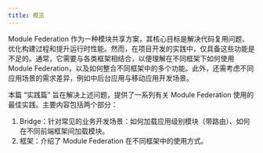 ```yaml
---
title: 概览
---
```


Module Federation 作为一种模块共享方案，其核心目标是解决代码复用问题、优化构建过程和提升运行时性能。然而，在项目开发的实践中，仅具备这些功能是不足的。通常，它需要与各类框架相结合，以便理解在不同框架下如何使用 Module Federation，以及如何整合不同框架中的多个功能。此外，还需考虑不同应用场景的需求差异，例如中后台应用与移动应用开发场景。

本篇 “实践篇” 旨在解决上述问题，提供了一系列有关 Module Federation 使用的最佳实践。主要内容包括两个部分：

1. Bridge：针对常见的业务开发场景：如何加载应用级别模块（带路由）、如何在不同前端框架间加载模块。
2. 框架：介绍了 Module Federation 在不同框架中的使用方式。
